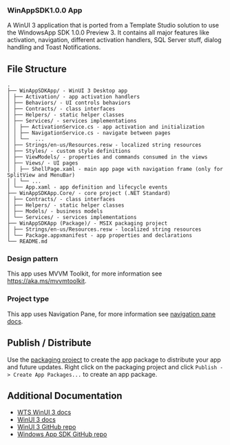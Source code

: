 ﻿### WinAppSDK1.0.0 App
A WinUI 3 application that is ported from a Template Studio solution to use the WindowsApp SDK 1.0.0 Preview 3.
It contains all major features like activation, navigation, different activation handlers, SQL Server stuff, dialog handling and Toast Notifications.

## File Structure
```
.
├── WinAppSDKApp/ - WinUI 3 Desktop app
│ ├── Activation/ - app activation handlers
│ ├── Behaviors/ - UI controls behaviors
│ ├── Contracts/ - class interfaces
│ ├── Helpers/ - static helper classes
│ ├── Services/ - services implementations
│ │ ├── ActivationService.cs - app activation and initialization
│ │ ├── NavigationService.cs - navigate between pages
│ │ └──  ...
│ ├── Strings/en-us/Resources.resw - localized string resources
│ ├── Styles/ - custom style definitions
│ ├── ViewModels/ - properties and commands consumed in the views
│ ├── Views/ - UI pages
│ │ ├── ShellPage.xaml - main app page with navigation frame (only for SplitView and MenuBar)
│ │ └── ...
│ └── App.xaml - app definition and lifecycle events
├── WinAppSDKApp.Core/ - core project (.NET Standard)
│ ├── Contracts/ - class interfaces
│ ├── Helpers/ - static helper classes
│ ├── Models/ - business models
│ └── Services/ - services implementations
├── WinAppSDKApp (Package)/ - MSIX packaging project
│ ├── Strings/en-us/Resources.resw - localized string resources
│ └── Package.appxmanifest - app properties and declarations
└── README.md
```

### Design pattern
This app uses MVVM Toolkit, for more information see https://aka.ms/mvvmtoolkit.

### Project type
This app uses Navigation Pane, for more information see [navigation pane docs](https://github.com/microsoft/WindowsTemplateStudio/blob/dev/docs/UWP/projectTypes/navigationpane.md).

## Publish / Distribute

Use the [packaging project](http://aka.ms/msix) to create the app package to distribute your app and future updates. 
Right click on the packaging project and click `Publish -> Create App Packages...` to create an app package.

## Additional Documentation

- [WTS WinUI 3 docs](https://github.com/microsoft/WindowsTemplateStudio/tree/dev/docs/WinUI)
- [WinUI 3 docs](https://docs.microsoft.com/windows/apps/winui/winui3/)
- [WinUI 3 GitHub repo](https://github.com/microsoft/microsoft-ui-xaml)
- [Windows App SDK GitHub repo](https://github.com/microsoft/WindowsAppSDK)
